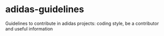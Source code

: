 # adidas-guidelines
Guidelines to contribute in adidas projects: coding style, be a contributor and useful information
